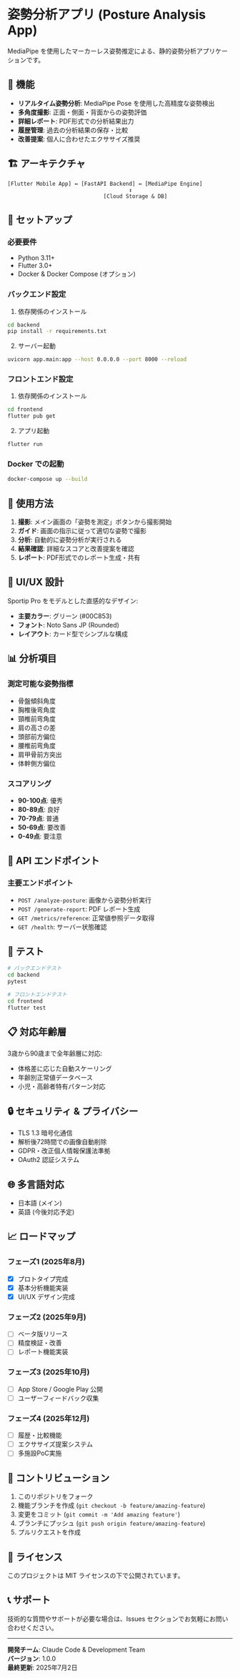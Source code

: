 # 姿勢分析アプリ (Posture Analysis App)

MediaPipe を使用したマーカーレス姿勢推定による、静的姿勢分析アプリケーションです。

## 🎯 機能

- **リアルタイム姿勢分析**: MediaPipe Pose を使用した高精度な姿勢検出
- **多角度撮影**: 正面・側面・背面からの姿勢評価
- **詳細レポート**: PDF形式での分析結果出力
- **履歴管理**: 過去の分析結果の保存・比較
- **改善提案**: 個人に合わせたエクササイズ推奨

## 🏗️ アーキテクチャ

```
[Flutter Mobile App] ↔ [FastAPI Backend] ↔ [MediaPipe Engine]
                                      ↕
                              [Cloud Storage & DB]
```

## 🚀 セットアップ

### 必要要件

- Python 3.11+
- Flutter 3.0+
- Docker & Docker Compose (オプション)

### バックエンド設定

1. 依存関係のインストール
```bash
cd backend
pip install -r requirements.txt
```

2. サーバー起動
```bash
uvicorn app.main:app --host 0.0.0.0 --port 8000 --reload
```

### フロントエンド設定

1. 依存関係のインストール
```bash
cd frontend
flutter pub get
```

2. アプリ起動
```bash
flutter run
```

### Docker での起動

```bash
docker-compose up --build
```

## 📱 使用方法

1. **撮影**: メイン画面の「姿勢を測定」ボタンから撮影開始
2. **ガイド**: 画面の指示に従って適切な姿勢で撮影
3. **分析**: 自動的に姿勢分析が実行される
4. **結果確認**: 詳細なスコアと改善提案を確認
5. **レポート**: PDF形式でのレポート生成・共有

## 🎨 UI/UX 設計

Sportip Pro をモデルとした直感的なデザイン:
- **主要カラー**: グリーン (#00C853)
- **フォント**: Noto Sans JP (Rounded)
- **レイアウト**: カード型でシンプルな構成

## 📊 分析項目

### 測定可能な姿勢指標
- 骨盤傾斜角度
- 胸椎後弯角度  
- 頸椎前弯角度
- 肩の高さの差
- 頭部前方偏位
- 腰椎前弯角度
- 肩甲骨前方突出
- 体幹側方偏位

### スコアリング
- **90-100点**: 優秀
- **80-89点**: 良好
- **70-79点**: 普通
- **50-69点**: 要改善
- **0-49点**: 要注意

## 🔧 API エンドポイント

### 主要エンドポイント
- `POST /analyze-posture`: 画像から姿勢分析実行
- `POST /generate-report`: PDF レポート生成
- `GET /metrics/reference`: 正常値参照データ取得
- `GET /health`: サーバー状態確認

## 🧪 テスト

```bash
# バックエンドテスト
cd backend
pytest

# フロントエンドテスト  
cd frontend
flutter test
```

## 📋 対応年齢層

3歳から90歳まで全年齢層に対応:
- 体格差に応じた自動スケーリング
- 年齢別正常値データベース
- 小児・高齢者特有パターン対応

## 🔒 セキュリティ & プライバシー

- TLS 1.3 暗号化通信
- 解析後72時間での画像自動削除
- GDPR・改正個人情報保護法準拠
- OAuth2 認証システム

## 🌐 多言語対応

- 日本語 (メイン)
- 英語 (今後対応予定)

## 📈 ロードマップ

### フェーズ1 (2025年8月)
- [x] プロトタイプ完成
- [x] 基本分析機能実装
- [x] UI/UX デザイン完成

### フェーズ2 (2025年9月)
- [ ] ベータ版リリース
- [ ] 精度検証・改善
- [ ] レポート機能実装

### フェーズ3 (2025年10月)
- [ ] App Store / Google Play 公開
- [ ] ユーザーフィードバック収集

### フェーズ4 (2025年12月)
- [ ] 履歴・比較機能
- [ ] エクササイズ提案システム
- [ ] 多施設PoC実施

## 🤝 コントリビューション

1. このリポジトリをフォーク
2. 機能ブランチを作成 (`git checkout -b feature/amazing-feature`)
3. 変更をコミット (`git commit -m 'Add amazing feature'`)
4. ブランチにプッシュ (`git push origin feature/amazing-feature`)
5. プルリクエストを作成

## 📄 ライセンス

このプロジェクトは MIT ライセンスの下で公開されています。

## 📞 サポート

技術的な質問やサポートが必要な場合は、Issues セクションでお気軽にお問い合わせください。

---

**開発チーム**: Claude Code & Development Team  
**バージョン**: 1.0.0  
**最終更新**: 2025年7月2日